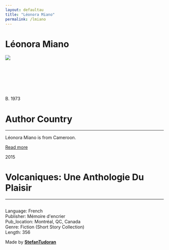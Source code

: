 ```yaml
---
layout: defaultau
title: "Léonora Miano"
permalink: /lmiano
---
```

<!-- partial:index.partial.html -->
<div class="content">
    <h1>Léonora Miano</h1>
    <div class="quote">
        <div><img src="https://upload.wikimedia.org/wikipedia/commons/thumb/6/69/Leonora_Miano_20100328_Salon_du_livre_de_Paris_2.jpg/" class="logo"></div>
    </div>
    <div class="timeline">
        <div style="padding-bottom:100px;"></div>
        <div class="block">
            <div class="date right"><p class="right"> B. 1973 </p></div>
            <div class="dot"></div>
            <div class="left first">
                <h1>Author Country</h1><hr>
            <p>Léonora Miano is from Cameroon.</p>
                <a href="https://fr.wikipedia.org/wiki/Léonora_Miano" target="_blank">Read more</a>
            </div>
        </div>
        <div class="block">
            <div class="date left"><p class="left">2015</p></div>
            <div class="dot"></div>
            <div class="right">
                <h1>Volcaniques: Une Anthologie Du Plaisir</h1><hr>
                <p><img src=""></p>
                <p>
                Language: French<br/>
                Publisher: Mémoire d'encrier<br/>
                Pub_location: Montréal, QC, Canada<br/>
                Genre: Fiction (Short Story Collection)<br/>
                Length: 356</p>
            </div>
        </div>
        <div id="footer">
        <p id="copyright">Made by&nbsp;<strong><a href="https://www.linkedin.com/in/nicolae-stefan-tudoran-b02291127/" target="_blank">StefanTudoran</a></strong></p>
    </div>
</div>
<!-- partial -->
  <script src='https://cdnjs.cloudflare.com/ajax/libs/jquery/3.1.1/jquery.min.js'></script><script  src="assets/js/authorscript.js"></script>